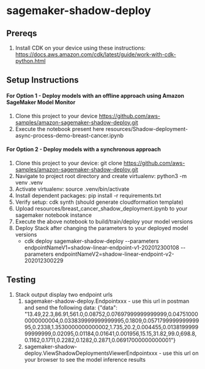 # sagemaker-shadow-deploy

## Prereqs

1. Install CDK on your device using these instructions: https://docs.aws.amazon.com/cdk/latest/guide/work-with-cdk-python.html



## Setup Instructions

#### For Option 1 - Deploy models with an offline approach using Amazon SageMaker Model Monitor

1. Clone this project to your device https://github.com/aws-samples/amazon-sagemaker-shadow-deploy.git
2. Execute the notebook present here resources/Shadow-deployment-async-process-demo-breast-cancer.ipynb

#### For Option 2  - Deploy models with a synchronous approach 

1. Clone this project to your device: git clone https://github.com/aws-samples/amazon-sagemaker-shadow-deploy.git
2. Navigate to project root directory and create virtualenv: python3 -m venv .venv
3. Activate virtualenv: source .venv/bin/activate
4. Install dependent packages: pip install -r requirements.txt
5. Verify setup: cdk synth  (should generate cloudformation template)
6. Upload resources/breast_cancer_shadow_deployment.ipynb to your sagemaker notebook instance
7. Execute the above notebook to build/train/deploy your model versions
8. Deploy Stack after changing the parameters to your deployed model versions  
    - cdk deploy sagemaker-shadow-deploy --parameters endpointNameV1=shadow-linear-endpoint-v1-202012300108 --parameters endpointNameV2=shadow-linear-endpoint-v2-202012300229

## Testing

1. Stack output display two endpoint urls 
     1. sagemaker-shadow-deploy.Endpointxxx -  use this url in postman and send the following data:
     {"data": "13.49,22.3,86.91,561.0,0.08752,0.07697999999999999,0.047510000000000004,0.033839999999999995,0.1809,0.057179999999999995,0.2338,1.3530000000000002,1.735,20.2,0.004455,0.013819999999999999,0.02095,0.01184,0.01641,0.001956,15.15,31.82,99.0,698.8,0.1162,0.1711,0.2282,0.1282,0.2871,0.06917000000000001"}
     2. sagemaker-shadow-deploy.ViewShadowDeploymentsViewerEndpointxxx - use this url on your browser to see the model inference results 

